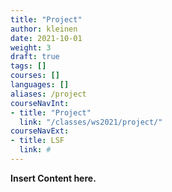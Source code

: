 ```yaml
---
title: "Project"
author: kleinen
date: 2021-10-01
weight: 3
draft: true
tags: []
courses: []
languages: []
aliases: /project
courseNavInt:
- title: "Project"
  link: "/classes/ws2021/project/"
courseNavExt:
- title: LSF
  link: #
---
```



**Insert Content here.**
